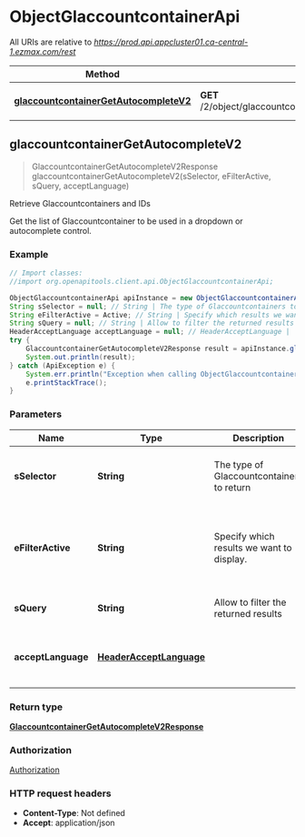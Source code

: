 # ObjectGlaccountcontainerApi

All URIs are relative to *https://prod.api.appcluster01.ca-central-1.ezmax.com/rest*

Method | HTTP request | Description
------------- | ------------- | -------------
[**glaccountcontainerGetAutocompleteV2**](ObjectGlaccountcontainerApi.md#glaccountcontainerGetAutocompleteV2) | **GET** /2/object/glaccountcontainer/getAutocomplete/{sSelector} | Retrieve Glaccountcontainers and IDs



## glaccountcontainerGetAutocompleteV2

> GlaccountcontainerGetAutocompleteV2Response glaccountcontainerGetAutocompleteV2(sSelector, eFilterActive, sQuery, acceptLanguage)

Retrieve Glaccountcontainers and IDs

Get the list of Glaccountcontainer to be used in a dropdown or autocomplete control.

### Example

```java
// Import classes:
//import org.openapitools.client.api.ObjectGlaccountcontainerApi;

ObjectGlaccountcontainerApi apiInstance = new ObjectGlaccountcontainerApi();
String sSelector = null; // String | The type of Glaccountcontainers to return
String eFilterActive = Active; // String | Specify which results we want to display.
String sQuery = null; // String | Allow to filter the returned results
HeaderAcceptLanguage acceptLanguage = null; // HeaderAcceptLanguage | 
try {
    GlaccountcontainerGetAutocompleteV2Response result = apiInstance.glaccountcontainerGetAutocompleteV2(sSelector, eFilterActive, sQuery, acceptLanguage);
    System.out.println(result);
} catch (ApiException e) {
    System.err.println("Exception when calling ObjectGlaccountcontainerApi#glaccountcontainerGetAutocompleteV2");
    e.printStackTrace();
}
```

### Parameters


Name | Type | Description  | Notes
------------- | ------------- | ------------- | -------------
 **sSelector** | **String**| The type of Glaccountcontainers to return | [default to null] [enum: All, Supply]
 **eFilterActive** | **String**| Specify which results we want to display. | [optional] [default to Active] [enum: All, Active, Inactive]
 **sQuery** | **String**| Allow to filter the returned results | [optional] [default to null]
 **acceptLanguage** | [**HeaderAcceptLanguage**](.md)|  | [optional] [default to null] [enum: *, en, fr]

### Return type

[**GlaccountcontainerGetAutocompleteV2Response**](GlaccountcontainerGetAutocompleteV2Response.md)

### Authorization

[Authorization](../README.md#Authorization)

### HTTP request headers

- **Content-Type**: Not defined
- **Accept**: application/json

